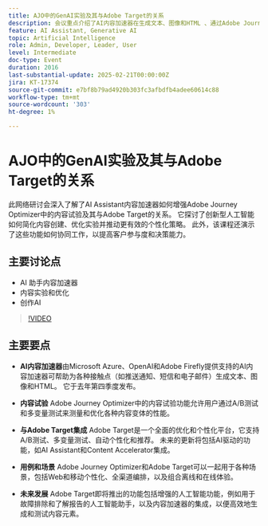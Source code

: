 ```yaml
---
title: AJO中的GenAI实验及其与Adobe Target的关系
description: 会议重点介绍了AI内容加速器在生成文本、图像和HTML 、通过Adobe Journey Optimizer进行内容实验、与Adobe Target集成以进行优化和个性化、组合工具的各种用例以及未来开发（包括增强的AI功能）方面的功能。
feature: AI Assistant, Generative AI
topic: Artificial Intelligence
role: Admin, Developer, Leader, User
level: Intermediate
doc-type: Event
duration: 2016
last-substantial-update: 2025-02-21T00:00:00Z
jira: KT-17374
source-git-commit: e7bf8b79ad4920b303fc3afbdfb4adee60614c88
workflow-type: tm+mt
source-wordcount: '303'
ht-degree: 1%

---
```



# AJO中的GenAI实验及其与Adobe Target的关系

此网络研讨会深入了解了AI Assistant内容加速器如何增强Adobe Journey Optimizer中的内容试验及其与Adobe Target的关系。 它探讨了创新型人工智能如何简化内容创建、优化实验并推动更有效的个性化策略。 此外，该课程还演示了这些功能如何协同工作，以提高客户参与度和决策能力。

## 主要讨论点

* AI 助手内容加速器
* 内容实验和优化
* 创作AI

>[!VIDEO](https://video.tv.adobe.com/v/3444469/?learn=on&enablevpops&captions=chi_hans)

## 主要要点

* **AI内容加速器**&#x200B;由Microsoft Azure、OpenAI和Adobe Firefly提供支持的AI内容加速器可帮助为各种接触点（如推送通知、短信和电子邮件）生成文本、图像和HTML。 它于去年第四季度发布。

* **内容试验** Adobe Journey Optimizer中的内容试验功能允许用户通过A/B测试和多变量测试来测量和优化各种内容变体的性能。

* **与Adobe Target集成** Adobe Target是一个全面的优化和个性化平台，它支持A/B测试、多变量测试、自动个性化和推荐。 未来的更新将包括AI驱动的功能，如AI Assistant和Content Accelerator集成。

* **用例和场景** Adobe Journey Optimizer和Adobe Target可以一起用于各种场景，包括Web和移动个性化、全渠道编排，以及组合离线和在线体验。

* **未来发展** Adobe Target即将推出的功能包括增强的人工智能功能，例如用于故障排除和了解报告的人工智能助手，以及内容加速器的集成，以便高效地生成和测试内容元素。
